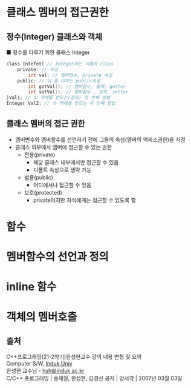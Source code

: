 # 클래스 멤버의 접근권한

## 정수(Integer) 클래스와 객체
■ 정수를 다루기 위한 클래스 Integer
```c
class Intefet{ // Integer라는 이름의 class
    private: // 속성
        int val; // 멤버변수, private 속성
    public: // 이 줄 이하는 public속성
        int getVal(); // 멤버함수, 출력, getter
        int setVal(); // 멤버함수 , 입력, setter
}Val1; // ① 객체를 만드는(정의) 첫 번째 방법
Integer Val2; // ② 객체를 만드는 두 번째 방법
```

## 클래스 멤버의 접근 권한
- 멤버변수와 멤버함수를 선언하기 전에 그들의 속성(멤버의 액세스권한)을 지정
- 클래스 외부에서 멤버에 접근할 수 있는 권한
    - 전용(private)
        - 해당 클래스 내부에서만 접근할 수 있음
        - 디폴트 속성으로 생략 가능
    - 범용(public)
        - 어디에서나 접근할 수 있음
    - 보호(protected)
        - private이지만 자식에게는 접근할 수 있도록 함


# 함수

# 멤버함수의 선언과 정의

# inline 함수

# 객체의 멤버호출

## 출처
C++프로그래밍(21-2학기)한성현교수 강의 내용 변형 및 요약   
Computer S/W, [Induk Univ][googlelink]   
한성현 교수님 -  hsh@induk.ac.kr   
C/C++ 프로그래밍 | 송재철, 한성현, 김경신 공저 | 양서각 | 2007년 03월 03일

[id]: URL "Optional Title here"
[googlelink]: https://www.induk.ac.kr "Go google"

